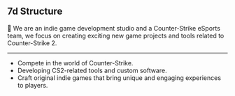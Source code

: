 ## 7d Structure

👋 We are an indie game development studio and a Counter-Strike eSports team, we focus on creating exciting new game projects and tools related to Counter-Strike 2.

--------
- Compete in the world of Counter-Strike.
- Developing CS2-related tools and custom software.
- Craft original indie games that bring unique and engaging experiences to players.
